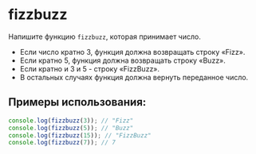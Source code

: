 # fizzbuzz

Напишите функцию `fizzbuzz`, которая принимает число.
- Если число кратно 3, функция должна возвращать строку «Fizz».
- Если кратно 5, функция должна возвращать строку «Buzz».
- Если кратно и 3 и 5 - строку «FizzBuzz».
- В остальных случаях функция должна вернуть переданное число.

## Примеры использования:

```javascript
console.log(fizzbuzz(3)); // "Fizz"
console.log(fizzbuzz(5)); // "Buzz"
console.log(fizzbuzz(15)); // "FizzBuzz"
console.log(fizzbuzz(7)); // 7